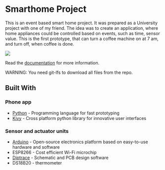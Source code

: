 # Smarthome Project
This is an event based smart home project. It was prepared as a University project with one of my friend. The idea was to create an application, where home appliances could be controlled based on events, such as time, sensor value. This is the first prototype, that can turn a coffee machine on at 7 am, and turn off, when coffee is done.

![](imgs/promo.gif)

Read the [documentation](docs/documentation.pdf) for more information.

WARNING: You need git-lfs to download all files from the repo.

## Built With
### Phone app
* [Python](https://www.python.org/) - Programming language for fast prototyping
* [Kivy](https://kivy.org/#home) - Cross platform python library for innovative user interfaces

### Sensor and actuator units
* [Arduino](https://www.arduino.cc/) - Open-source electronics platform based on easy-to-use hardware and software
* ESP8266 - Cost efficient Wi-Fi microchip
* [Diptrace](https://diptrace.com/) - Schematic and PCB design software
* DS18B20 - thermometer